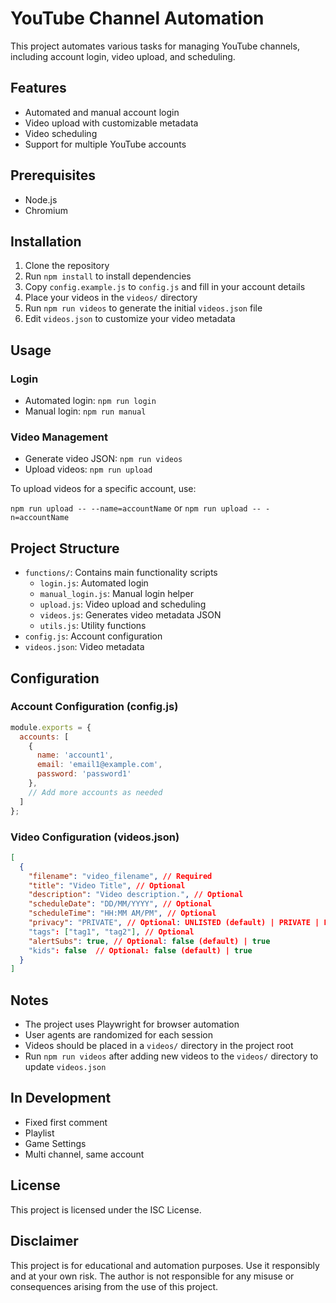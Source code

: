 # YouTube Channel Automation

This project automates various tasks for managing YouTube channels, including account login, video upload, and scheduling.

## Features

- Automated and manual account login
- Video upload with customizable metadata
- Video scheduling
- Support for multiple YouTube accounts

## Prerequisites

- Node.js
- Chromium

## Installation

1. Clone the repository
2. Run `npm install` to install dependencies
3. Copy `config.example.js` to `config.js` and fill in your account details
4. Place your videos in the `videos/` directory
5. Run `npm run videos` to generate the initial `videos.json` file
6. Edit `videos.json` to customize your video metadata

## Usage

### Login

- Automated login: `npm run login`
- Manual login: `npm run manual`

### Video Management

- Generate video JSON: `npm run videos`
- Upload videos: `npm run upload`

To upload videos for a specific account, use: 

`npm run upload -- --name=accountName` or `npm run upload -- -n=accountName`

## Project Structure

- `functions/`: Contains main functionality scripts
  - `login.js`: Automated login
  - `manual_login.js`: Manual login helper
  - `upload.js`: Video upload and scheduling
  - `videos.js`: Generates video metadata JSON
  - `utils.js`: Utility functions
- `config.js`: Account configuration
- `videos.json`: Video metadata

## Configuration

### Account Configuration (config.js)
```javascript
module.exports = {
  accounts: [
    { 
      name: 'account1',
      email: 'email1@example.com',
      password: 'password1'
    },
    // Add more accounts as needed
  ]
};
```

### Video Configuration (videos.json)

```json
[
  {
    "filename": "video_filename", // Required
    "title": "Video Title", // Optional
    "description": "Video description.", // Optional
    "scheduleDate": "DD/MM/YYYY", // Optional
    "scheduleTime": "HH:MM AM/PM", // Optional
    "privacy": "PRIVATE", // Optional: UNLISTED (default) | PRIVATE | PUBLIC
    "tags": ["tag1", "tag2"], // Optional
    "alertSubs": true, // Optional: false (default) | true
    "kids": false  // Optional: false (default) | true
  }
]
```

## Notes
- The project uses Playwright for browser automation
- User agents are randomized for each session
- Videos should be placed in a `videos/` directory in the project root
- Run `npm run videos` after adding new videos to the `videos/` directory to update `videos.json`

## In Development
- Fixed first comment
- Playlist
- Game Settings
- Multi channel, same account

## License
This project is licensed under the ISC License.

## Disclaimer
This project is for educational and automation purposes. Use it responsibly and at your own risk. The author is not responsible for any misuse or consequences arising from the use of this project.
